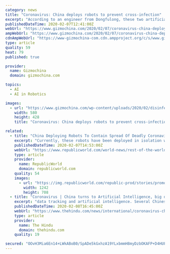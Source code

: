```yaml
---
category: news
title: "Coronavirus: China deploys robots to prevent cross-infection"
excerpt: "According to an engineer from Dongfulong, these two artificial intelligence disinfection machines can achieve a 6-log killing effect on microorganisms. 6-log refers to a 99.9999% reduction in bacteria. Further, more than 30 smart disinfection robots manufactured by Shanghai Titanium Robot Technology Co., Ltd. are also in the isolation ward ..."
publishedDateTime: 2020-02-07T12:41:00Z
webUrl: "https://www.gizmochina.com/2020/02/07/coronavirus-china-deploys-robots-to-prevent-cross-infection/"
ampWebUrl: "https://www.gizmochina.com/2020/02/07/coronavirus-china-deploys-robots-to-prevent-cross-infection/?amp"
cdnAmpWebUrl: "https://www-gizmochina-com.cdn.ampproject.org/c/s/www.gizmochina.com/2020/02/07/coronavirus-china-deploys-robots-to-prevent-cross-infection/?amp"
type: article
quality: 59
heat: 79
published: true

provider:
  name: Gizmochina
  domain: gizmochina.com

topics:
  - AI
  - AI in Robotics

images:
  - url: "https://www.gizmochina.com/wp-content/uploads/2020/02/disinfection-robot-6.png"
    width: 580
    height: 428
    title: "Coronavirus: China deploys robots to prevent cross-infection"

related:
  - title: "China Deploying Robots To Contain Spread Of Deadly Coronavirus"
    excerpt: "Currently, these robots have been deployed in isolation wards, ICUs, operating rooms and fever clinics in major coronavirus treating hospitals, including the Central Hospital of Wuhan. China has called upon members of China's Artificial Intelligence (AI) sector to help fight against the coronavirus. According to reports, robots are being used ..."
    publishedDateTime: 2020-02-07T14:53:00Z
    webUrl: "https://www.republicworld.com/world-news/rest-of-the-world-news/robots-deployed-in-order-to-contain-spread-of-deadly-coronavirus.html"
    type: article
    provider:
      name: RepublicWorld
      domain: republicworld.com
    quality: 54
    images:
      - url: "https://img.republicworld.com/republic-prod/stories/promolarge/xxhdpi/zdxqblrfadpefqou_1581083925.jpeg?tr=f-jpeg"
        width: 1242
        height: 708
  - title: "Coronavirus | China turns to Artificial Intelligence, big data"
    excerpt: "data tracking and artificial intelligence. Several Chinese tech firms have developed apps to help people check if they have taken the same flight or train as confirmed virus patients, scraping data from lists published by state media. In Guangzhou, southern Guangdong province, robots at one public plaza have even been deployed to scold passers ..."
    publishedDateTime: 2020-02-08T16:45:00Z
    webUrl: "https://www.thehindu.com/news/international/coronavirus-china-turns-to-artificial-intelligence-big-data/article30771991.ece"
    type: article
    provider:
      name: The Hindu
      domain: thehindu.com
    quality: 19

secured: "OOvH3Mia6En14+LWkABoB0/SpADe5kGxhzA19YLxbmmH8myDzbOKAFP+D4HUFGuMaYJAoCmXTjEkp4TDJfgUPsYnuExvUHgMKMNz40oyLabl66j+Uj4ZH3vaJsJ03A/3Y1shJAbxwwmkSmnnXp0UEFMIhn/aKuJyfA5TJUHCAxrSBNBi72PKoWyb3PJ+sG8YJqowQ0g6v/yOelbVu+LP1dx1unrNTXsb3xXAaTNske+lD2wRSUxwWlRKXRoPjZtHdnPzv76otWGQXAJJ+ZO+Ht727lgeT+lq412bvAj4/VXDa9boZrpsITnHpUmPVlOO5UqbHDkX///+sQNRDP4QgQxTeKTA0RA7T4AWBtDrnndX10/Rvu2znVnKsfL0rzpQbm/wCqqwbboBphvNGq+Jqkb2L+KfFcJsxX7FhsKH3VHxoKK/3cE8qkxJ+n25RWEC3Q2Ti50of4HK8XfvaYtkDZu4tQu2Wp6iw7XhPoKj8y8=;WYogIGQlmzbkq3xzKzxiWg=="
---
```


